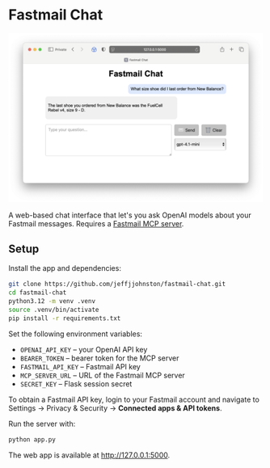 # Fastmail Chat

![Fastmail Chat Screenshot](images/fastmail-chat-browser.png)

A web-based chat interface that let's you ask OpenAI models about your Fastmail messages. Requires a [Fastmail MCP server](https://github.com/jeffjjohnston/fastmail-mcp-server).

## Setup

Install the app and dependencies:

```bash
git clone https://github.com/jeffjjohnston/fastmail-chat.git
cd fastmail-chat
python3.12 -m venv .venv
source .venv/bin/activate
pip install -r requirements.txt
```

Set the following environment variables:

- `OPENAI_API_KEY` – your OpenAI API key
- `BEARER_TOKEN` – bearer token for the MCP server
- `FASTMAIL_API_KEY` – Fastmail API key
- `MCP_SERVER_URL` – URL of the Fastmail MCP server
- `SECRET_KEY` – Flask session secret

To obtain a Fastmail API key, login to your Fastmail account and navigate to Settings -> Privacy & Security -> **Connected apps & API tokens**.

Run the server with:

```bash
python app.py
```

The web app is available at <http://127.0.0.1:5000>.
